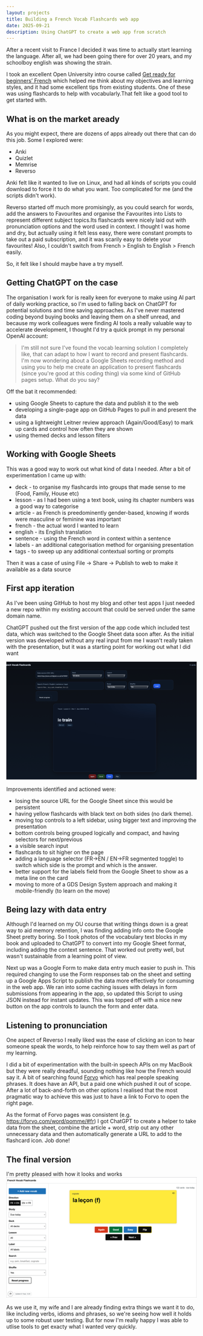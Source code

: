 ```yaml
---
layout: projects
title: Building a French Vocab Flashcards web app
date: 2025-09-21
description: Using ChatGPT to create a web app from scratch
---
```


After a recent visit to France I decided it was time to actually start learning the language. After all, we had been going there for over 20 years, and my schoolboy english was showing the strain.

I took an excellent Open University intro course called [Get ready for beginners’ French](https://www.open.edu/openlearn/languages/get-ready-beginners-french/content-section-overview?active-tab=description-tab) which helped me think about my objectives and learning styles, and it had some excellent tips from existing students. One of these was using flashcards to help with vocabularly.That felt like a good tool to get started with.

## What is on the market aready
As you might expect, there are dozens of apps already out there that can do this job. Some I explored were:
* Anki
* Quizlet
* Memrise
* Reverso

Anki felt like it wanted to live on Linux, and had all kinds of scripts you could download to force it to do what you want. Too complicated for me (and the scripts didn't work). 

Reverso started off much more promisingly, as you could search for words, add the answers to Favourites and organise the Favourites into Lists to represent different subject topics.Its flashcards were nicely laid out with pronunciation options and the word used in context. I thought I was home and dry, but actually using it felt less easy, there were constant prompts to take out a paid subscription, and it was scarily easy to delete your favourites! Also, I couldn't switch from French > English to English > French easily.

So, it felt like I should maybe have a try myself. 

## Getting ChatGPT on the case
The organisation I work for is really keen for everyone to make using AI part of daily working practice, so I'm used to falling back on ChatGPT for potential solutions and time saving approaches. As I've never mastered coding beyond buying books and leaving them on a shelf unread, and because my work colleagues were finding AI tools a really valuable way to accelerate development, I thought I'd try a quick prompt in my personal OpenAI account:

>I'm still not sure I've found the vocab learning solution I completely like, that can adapt to how I want to record and present flashcards. I'm now wondering about a Google Sheets recording method and using you to help me create an application to present flashcards (since you're good at this coding thing) via some kind of GitHub pages setup. What do you say?

Off the bat it recommended:
* using Google Sheets to capture the data and publish it to the web
* developing a single-page app on GitHub Pages to pull in and present the data 
* using a lightweight Leitner review approach (Again/Good/Easy) to mark up cards and control how often they are shown
* using themed decks and lesson filters

## Working with Google Sheets
This was a good way to work out what kind of data I needed. After a bit of experimentation I came up with:
* deck - to organise my flashcards into groups that made sense to me (Food, Family, House etc)
* lesson - as I had been using a text book, using its chapter numbers was a good way to categorise
* article - as French is preedominently gender-based, knowing if words were masculine or feminine was important
* french - the actual word I wanted to learn
* english - its English translation
* sentence - using the French word in context within a sentence
* labels - an additional categorisation method for organising presentation
* tags - to sweep up any additional contextual sorting or prompts

Then it was a case of using File → Share → Publish to web to make it available as a data source

## First app iteration
As I've been using GitHub to host my blog and other test apps I just needed a new repo within my existing account that could be served under the same domain name.

ChatGPT pushed out the first version of the app code which included test data, which was switched to the Google Sheet data soon after. As the initial version was developed without any real input from me I wasn't really taken with the presentation, but it was a starting point for working out what I did want

![Flashcards v1 with black screen, rounded selectors and initial control](/img/flashcards_1.png)

Improvements identified and actioned were:
* losing the source URL for the Google Sheet since this would be persistent
* having yellow flashcards with black text on both sides (no dark theme).
* moving top controls to a left sidebar, using bigger text and improving the presentation
* bottom controls being grouped logically and compact, and having selectors for next/previous
* a visible search input 
* flashcards to sit higher on the page
* adding a language selector (FR→EN / EN→FR segmented toggle) to switch which side is the prompt and which is the answer.
* better support for the labels field from the Google Sheet to show as a meta line on the card
* moving to more of a GDS Design System approach and making it mobile-friendly (to learn on the move)

## Being lazy with data entry
Although I'd learned on my OU course that writing things down is a great way to aid memory retention, I was finding adding info onto the Google Sheet pretty boring. So I took photos of the vocabulary text blocks in my book and uploaded to ChatGPT to convert into my Google Sheet format, including adding the context sentence. That worked out pretty well, but wasn't sustainable from a learning point of view.

Next up was a Google Form to make data entry much easier to push in. This required changing to use the Form responses tab on the sheet and setting up a Google Apps Script to publish the data more effectively for consuming in the web app. We ran into some caching issues with delays in form submissions from appearing in the app, so updated this Script to using JSON instead for instant updates. This was topped off with a nice new button on the app controls to launch the form and enter data.

## Listening to pronunciation
One aspect of Reverso I really liked was the ease of clicking an icon to hear someone speak the words, to help reinforce how to say them well as part of my learning. 

I did a bit of experimentation with the built-in speech APIs on my MacBook but they were really dreadful, sounding nothing like how the French would say it. A bit of searching found [Forvo](https://forvo.com) which has real people speaking phrases. It does have an API, but a paid one which pushed it out of scope. After a lot of back-and-forth on other options I realised that the most pragmatic way to achieve this was just to have a link to Forvo to open the right page. 

As the format of Forvo pages was consistent (e.g. https://forvo.com/word/pomme/#fr) I got ChatGPT to create a helper to take data from the sheet, combine the article + word, strip out any other unnecessary data and then automatically generate a URL to add to the flashcard icon. Job done!

## The final version
I'm pretty pleased with how it looks and works
![desktop view of French Vocab Flashcards web app](/img/flashcards_app.png)

As we use it, my wife and I are already finding extra things we want it to do, like including verbs, idioms and phrases, so we're seeing how well it holds up to some robust user testing. But for now I'm really happy I was able to utlise tools to get exacty what I wanted very quickly.
